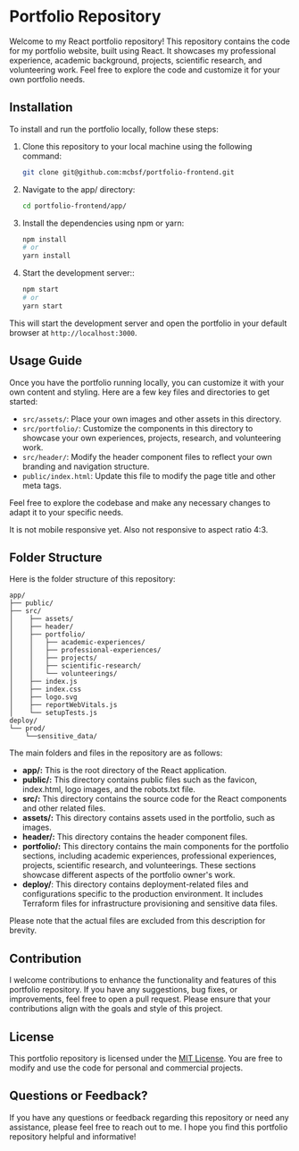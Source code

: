# Portfolio Repository

Welcome to my React portfolio repository! This repository contains the code for my portfolio website, built using React. It showcases my professional experience, academic background, projects, scientific research, and volunteering work. Feel free to explore the code and customize it for your own portfolio needs.

## Installation

To install and run the portfolio locally, follow these steps:

1. Clone this repository to your local machine using the following command:

   ```bash
   git clone git@github.com:mcbsf/portfolio-frontend.git
   ```

2. Navigate to the app/ directory:

    ```bash
   cd portfolio-frontend/app/
   ```

3. Install the dependencies using npm or yarn:


    ```bash
    npm install
    # or
    yarn install
   ```
4. Start the development server::

    ```bash
    npm start
    # or
    yarn start

    ```

This will start the development server and open the portfolio in your default browser at `http://localhost:3000`.


## Usage Guide

Once you have the portfolio running locally, you can customize it with your own content and styling. Here are a few key files and directories to get started:

- `src/assets/`: Place your own images and other assets in this directory.
- `src/portfolio/`: Customize the components in this directory to showcase your own experiences, projects, research, and volunteering work.
- `src/header/`: Modify the header component files to reflect your own branding and navigation structure.
- `public/index.html`: Update this file to modify the page title and other meta tags.

Feel free to explore the codebase and make any necessary changes to adapt it to your specific needs.

It is not mobile responsive yet. Also not responsive to aspect ratio 4:3.

## Folder Structure

Here is the folder structure of this repository:

```
app/
├── public/
├── src/
│    ├── assets/
│    ├── header/
│    ├── portfolio/
│    │   ├── academic-experiences/
│    │   ├── professional-experiences/
│    │   ├── projects/
│    │   ├── scientific-research/
│    │   └── volunteerings/
│    ├── index.js
│    ├── index.css
│    ├── logo.svg
│    ├── reportWebVitals.js
│    └── setupTests.js
deploy/
└── prod/
    └──sensitive_data/
```
The main folders and files in the repository are as follows:

- **app/:** This is the root directory of the React application.
- **public/:** This directory contains public files such as the favicon, index.html, logo images, and the robots.txt file.
- **src/:** This directory contains the source code for the React components and other related files.
- **assets/:** This directory contains assets used in the portfolio, such as images.
- **header/:** This directory contains the header component files.
- **portfolio/:** This directory contains the main components for the portfolio sections, including academic experiences, professional experiences, projects, scientific research, and volunteerings. These sections showcase different aspects of the portfolio owner's work.
- **deploy/**: This directory contains deployment-related files and configurations specific to the production environment. It includes Terraform files for infrastructure provisioning and sensitive data files.

Please note that the actual files are excluded from this description for brevity.

## Contribution

I welcome contributions to enhance the functionality and features of this portfolio repository. If you have any suggestions, bug fixes, or improvements, feel free to open a pull request. Please ensure that your contributions align with the goals and style of this project.

## License

This portfolio repository is licensed under the [MIT License](LICENSE). You are free to modify and use the code for personal and commercial projects.

## Questions or Feedback?

If you have any questions or feedback regarding this repository or need any assistance, please feel free to reach out to me. I hope you find this portfolio repository helpful and informative!
